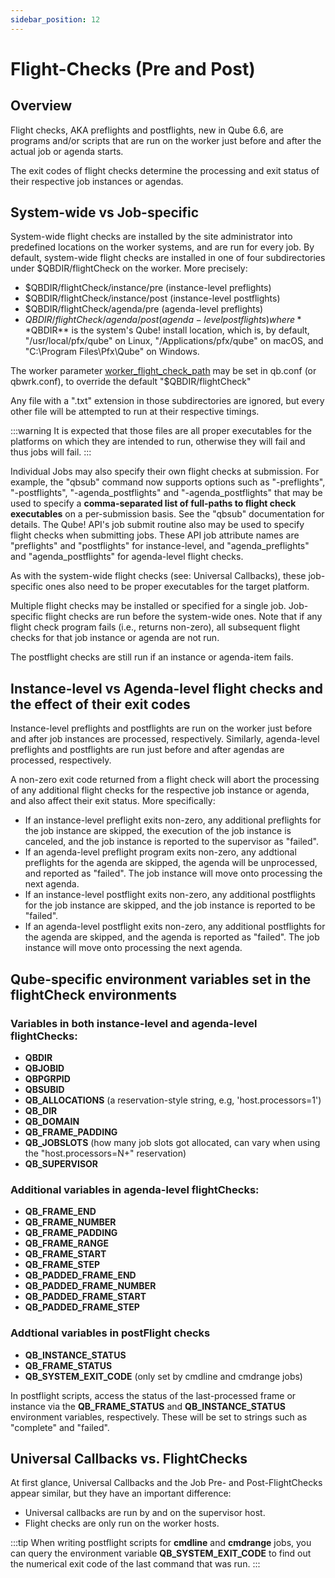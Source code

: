 ```yaml
---
sidebar_position: 12 
---
```


# Flight-Checks (Pre and Post)

## Overview
Flight checks, AKA preflights and postflights, new in Qube 6.6, are programs and/or scripts that are run on the worker just before and after the actual job or agenda starts.

The exit codes of flight checks determine the processing and exit status of their respective job instances or agendas.  

## System-wide vs Job-specific

System-wide flight checks are installed by the site administrator into predefined locations on the worker systems, and are run for every job. By default, system-wide flight checks are installed in one of four subdirectories under $QBDIR/flightCheck on the worker. More precisely:

* $QBDIR/flightCheck/instance/pre (instance-level preflights)
* $QBDIR/flightCheck/instance/post (instance-level postflights)
* $QBDIR/flightCheck/agenda/pre (agenda-level preflights)
* $QBDIR/flightCheck/agenda/post (agenda-level postflights)  
where **$QBDIR** is the system's Qube! install location, which is, by default, "/usr/local/pfx/qube" on Linux, "/Applications/pfx/qube" on macOS, and "C:\Program Files\Pfx\Qube" on Windows.

The worker parameter [worker_flight_check_path](../configuration-parameter-reference/worker_flight_check_path) may be set in qb.conf (or qbwrk.conf), to override the default "$QBDIR/flightCheck"

Any file with a ".txt" extension in those subdirectories are ignored, but every other file will be attempted to run at their respective timings.

:::warning
It is expected that those files are all proper executables for the platforms on which they are intended to run, otherwise they will fail and thus jobs will fail.
:::

Individual Jobs may also specify their own flight checks at submission. For example, the "qbsub" command now supports options such as "-preflights", "-postflights", "-agenda_postflights" and "-agenda_postflights" that may be used to specify a **comma-separated list of full-paths to flight check executables** on a per-submission basis. See the "qbsub" documentation for details. The Qube! API's job submit routine also may be used to specify flight checks when submitting jobs. These API job attribute names are "preflights" and "postflights" for instance-level, and "agenda_preflights" and "agenda_postflights" for agenda-level flight checks.

As with the system-wide flight checks (see: Universal Callbacks), these job-specific ones also need to be proper executables for the target platform.

Multiple flight checks may be installed or specified for a single job. Job-specific flight checks are run before the system-wide ones. Note that if any flight check program fails (i.e., returns non-zero), all subsequent flight checks for that job instance or agenda are not run.

The postflight checks are still run if an instance or agenda-item fails.

## Instance-level vs Agenda-level flight checks and the effect of their exit codes

Instance-level preflights and postflights are run on the worker just before and after job instances are processed, respectively. Similarly, agenda-level preflights and postflights are run just before and after agendas are processed, respectively.

A non-zero exit code returned from a flight check will abort the processing of any additional flight checks for the respective job instance or agenda, and also affect their exit status. More specifically:

* If an instance-level preflight exits non-zero, any additional preflights for the job instance are skipped, the execution of the job instance is canceled, and the job instance is reported to the supervisor as "failed".
* If an agenda-level preflight program exits non-zero, any addtional preflights for the agenda are skipped, the agenda will be unprocessed, and reported as "failed". The job instance will move onto processing the next agenda.
* If an instance-level postflight exits non-zero, any additional postflights for the job instance are skipped, and the job instance is reported to be "failed".
* If an agenda-level postflight exits non-zero, any additional postflights for the agenda are skipped, and the agenda is reported as "failed". The job instance will move onto processing the next agenda.

## Qube-specific environment variables set in the flightCheck environments

### Variables in both instance-level and agenda-level flightChecks:
* **QBDIR**
* **QBJOBID**
* **QBPGRPID**
* **QBSUBID**
* **QB_ALLOCATIONS** (a reservation-style string, e.g, 'host.processors=1')
* **QB_DIR**
* **QB_DOMAIN**
* **QB_FRAME_PADDING**
* **QB_JOBSLOTS** (how many job slots got allocated, can vary when using the "host.processors=N+" reservation)
* **QB_SUPERVISOR**

### Additional variables in agenda-level flightChecks:
* **QB_FRAME_END**
* **QB_FRAME_NUMBER**
* **QB_FRAME_PADDING**
* **QB_FRAME_RANGE**
* **QB_FRAME_START**
* **QB_FRAME_STEP**
* **QB_PADDED_FRAME_END**
* **QB_PADDED_FRAME_NUMBER**
* **QB_PADDED_FRAME_START**
* **QB_PADDED_FRAME_STEP**

### Addtional variables in postFlight checks
* **QB_INSTANCE_STATUS**
* **QB_FRAME_STATUS**
* **QB_SYSTEM_EXIT_CODE** (only set by cmdline and cmdrange jobs)

In postflight scripts, access the status of the last-processed frame or instance via the **QB_FRAME_STATUS** and **QB_INSTANCE_STATUS** environment variables, respectively. These will be set to strings such as "complete" and "failed".

## Universal Callbacks vs. FlightChecks
At first glance, Universal Callbacks and the Job Pre- and Post-FlightChecks appear similar, but they have an important difference:

* Universal callbacks are run by and on the supervisor host.
* Flight checks are only run on the worker hosts.

:::tip
When writing postflight scripts for **cmdline** and **cmdrange** jobs, you can query the environment variable **QB_SYSTEM_EXIT_CODE** to find out the numerical exit code of the last command that was run.
:::
